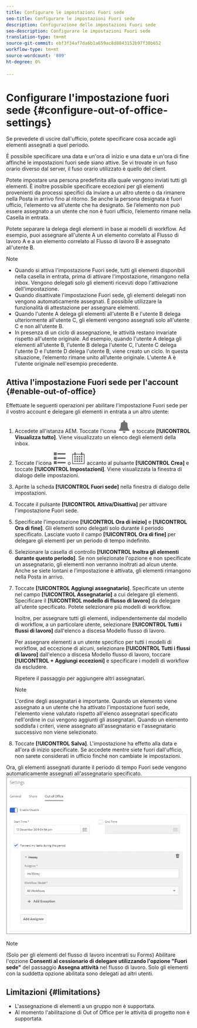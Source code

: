 ```yaml
---
title: Configurare le impostazioni Fuori sede
seo-title: Configurare le impostazioni Fuori sede
description: Configurazione delle impostazioni Fuori sede
seo-description: Configurare le impostazioni Fuori sede
translation-type: tm+mt
source-git-commit: ebf3f34af7da6b1a659ac8d8843152b97f30b652
workflow-type: tm+mt
source-wordcount: '809'
ht-degree: 0%

---
```




# Configurare l&#39;impostazione fuori sede {#configure-out-of-office-settings}

Se prevedete di uscire dall&#39;ufficio, potete specificare cosa accade agli elementi assegnati a quel periodo.

È possibile specificare una data e un&#39;ora di inizio e una data e un&#39;ora di fine affinché le impostazioni fuori sede siano attive. Se vi trovate in un fuso orario diverso dal server, il fuso orario utilizzato è quello del client.

Potete impostare una persona predefinita alla quale vengono inviati tutti gli elementi. È inoltre possibile specificare eccezioni per gli elementi provenienti da processi specifici da inviare a un altro utente o da rimanere nella Posta in arrivo fino al ritorno. Se anche la persona designata è fuori ufficio, l&#39;elemento va all&#39;utente che ha designato. Se l’elemento non può essere assegnato a un utente che non è fuori ufficio, l’elemento rimane nella Casella in entrata.

Potete separare la delega degli elementi in base ai modelli di workflow. Ad esempio, puoi assegnare all&#39;utente A un elemento correlato al Flusso di lavoro A e a un elemento correlato al Flusso di lavoro B è assegnato all&#39;utente B.


>[!NOTE]
>
>* Quando si attiva l&#39;impostazione Fuori sede, tutti gli elementi disponibili nella casella in entrata, prima di attivare l&#39;impostazione, rimangono nella inbox. Vengono delegati solo gli elementi ricevuti dopo l&#39;attivazione dell&#39;impostazione.
>* Quando disattivate l&#39;impostazione Fuori sede, gli elementi delegati non vengono automaticamente assegnati. È possibile utilizzare la funzionalità di attestazione per assegnare elementi.
>* Quando l&#39;utente A delega gli elementi all&#39;utente B e l&#39;utente B delega ulteriormente all&#39;utente C, gli elementi vengono assegnati solo all&#39;utente C e non all&#39;utente B.
>* In presenza di un ciclo di assegnazione, le attività restano invariate rispetto all&#39;utente originale. Ad esempio, quando l&#39;utente A delega gli elementi all&#39;utente B, l&#39;utente B delega l&#39;utente C, l&#39;utente C delega l&#39;utente D e l&#39;utente D delega l&#39;utente B, viene creato un ciclo. In questa situazione, l’elemento rimane unito all’utente originale. L&#39;utente A è l&#39;utente originale nell&#39;esempio precedente.


## Attiva l&#39;impostazione Fuori sede per l&#39;account {#enable-out-of-office}

Effettuate le seguenti operazioni per abilitare l&#39;impostazione Fuori sede per il vostro account e delegare gli elementi in entrata a un altro utente:

1. Accedete all&#39;istanza AEM. Toccate l&#39;icona ![Inbox](assets/bell.svg) e toccate **[!UICONTROL Visualizza tutto]**. Viene visualizzato un elenco degli elementi della inbox.
1. Toccate l&#39;icona ![Selettore vista](assets/viewlist.svg) o ![Selettore vista](assets/calendar.svg) accanto al pulsante **[!UICONTROL Crea]** e toccate **[!UICONTROL Impostazioni]**. Viene visualizzata la finestra di dialogo delle impostazioni.
1. Aprite la scheda **[!UICONTROL Fuori sede]** nella finestra di dialogo delle impostazioni.
1. Toccate il pulsante **[!UICONTROL Attiva/Disattiva]** per attivare l&#39;impostazione Fuori sede.
1. Specificate l&#39;impostazione **[!UICONTROL Ora di inizio]** e **[!UICONTROL Ora di fine]**. Gli elementi sono delegati solo durante il periodo specificato. Lasciate vuoto il campo **[!UICONTROL Ora di fine]** per delegare gli elementi per un periodo di tempo indefinito.
1. Selezionare la casella di controllo **[!UICONTROL Inoltra gli elementi durante questo periodo]**. Se non selezionate l&#39;opzione e non specificate un assegnatario, gli elementi non verranno inoltrati ad alcun utente. Anche se siete lontani e l’impostazione è attivata, gli elementi rimangono nella Posta in arrivo.
1. Toccate **[!UICONTROL Aggiungi assegnatario]**. Specificate un utente nel campo **[!UICONTROL Assegnatario]** a cui delegare gli elementi. Specificare il **[!UICONTROL modello di flusso di lavoro]** da delegare all&#39;utente specificato. Potete selezionare più modelli di workflow.

   Inoltre, per assegnare tutti gli elementi, indipendentemente dal modello di workflow, a un particolare utente, selezionare **[!UICONTROL Tutti i flussi di lavoro]** dall&#39;elenco a discesa Modello flusso di lavoro. <br>

   Per assegnare elementi a un utente specifico per tutti i modelli di workflow, ad eccezione di alcuni, selezionare **[!UICONTROL Tutti i flussi di lavoro]** dall&#39;elenco a discesa Modello flusso di lavoro, toccare **[!UICONTROL + Aggiungi eccezioni]** e specificare i modelli di workflow da escludere.
   <br>

   Ripetere il passaggio per aggiungere altri assegnatari. <br>

   >[!NOTE]
   >
   >L&#39;ordine degli assegnatari è importante. Quando un elemento viene assegnato a un utente che ha attivato l&#39;impostazione fuori sede, l&#39;elemento viene valutato rispetto all&#39;elenco assegnatari specificato nell&#39;ordine in cui vengono aggiunti gli assegnatari. Quando un elemento soddisfa i criteri, viene assegnato all&#39;assegnatario e l&#39;assegnatario successivo non viene selezionato.

1. Toccate **[!UICONTROL Salva]**. L&#39;impostazione ha effetto alla data e all&#39;ora di inizio specificate. Se accedete mentre siete fuori dall&#39;ufficio, non sarete considerati in ufficio finché non cambiate le impostazioni.

Ora, gli elementi assegnati durante il periodo di tempo Fuori sede vengono automaticamente assegnati all&#39;assegnatario specificato.
![Fuori sede](assets/out-of-office.png)

>[!NOTE]
>
>(Solo per gli elementi del flusso di lavoro incentrati su Forms) Abilitare l&#39;opzione **Consenti al cessionario di delegare utilizzando l&#39;opzione &quot;Fuori sede&quot;** del passaggio **Assegna attività** nel flusso di lavoro. Solo gli elementi con la suddetta opzione abilitata sono delegati ad altri utenti.

## Limitazioni  {#limitations}

* L&#39;assegnazione di elementi a un gruppo non è supportata.
* Al momento l&#39;abilitazione di Out of Office per le attività di progetto non è supportata.
